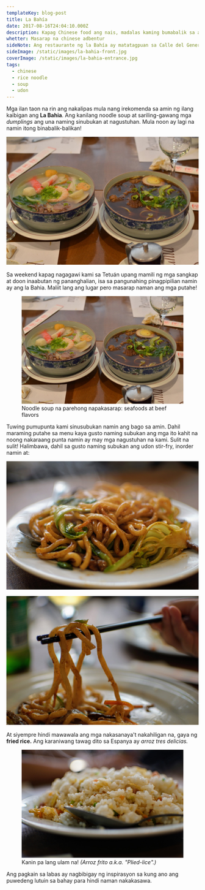 ```yaml
---
templateKey: blog-post
title: La Bahía
date: 2017-08-16T24:04:10.000Z
description: Kapag Chinese food ang nais, madalas kaming bumabalik sa aming paboritong Chinese restaurant sa Madrid.
whetter: Masarap na chinese adbentur
sideNote: Ang restaurante ng la Bahía ay matatagpuan sa Calle del General Margallo, 20, 28020 Madrid
sideImage: /static/images/la-bahia-front.jpg
coverImage: /static/images/la-bahia-entrance.jpg
tags:
  - chinese
  - rice noodle
  - soup
  - udon
---
```


Mga ilan taon na rin ang nakalipas mula nang irekomenda sa amin ng ilang kaibigan ang **La Bahia**. Ang kanilang noodle soup at sariling-gawang mga *dumplings* ang una naming sinubukan at nagustuhan. Mula noon ay lagi na namin itong binabalik-balikan!

![Noodle soup na parehong napakasarap: seafoods at beef](/static/images/la-bahia-noodle-soup-bowls.jpg)

Sa weekend kapag nagagawi kami sa Tetuán upang mamili ng mga sangkap at doon inaabutan ng pananghalian, isa sa pangunahing pinagpipilian namin ay ang la Bahia. Maliit lang ang lugar pero masarap naman ang mga putahe!

<figure>
  <img src="/static/images/la-bahia-noodle-soup-bowls.jpg?nf_resize=fit&w=960">
  <figcaption>Noodle soup na parehong napakasarap: seafoods at beef flavors</figcaption>
</figure>

Tuwing pumupunta kami sinusubukan namin ang bago sa amin. Dahil maraming putahe sa menu kaya gusto naming subukan ang mga ito kahit na noong nakaraang punta namin ay may mga nagustuhan na kami. Sulit na sulit! Halimbawa, dahil sa gusto naming subukan ang udon stir-fry, inorder namin at:

![Napakasarap na guisadong pansit udon](/static/images/udon-stir-fry.jpg?nf_resize=fit&w=960)

![Extra fun kung gamit mo chopsticks](/static/images/la-bahia-udon-chopsticks.jpg?nf_resize=fit&w=960)

At siyempre hindi mawawala ang mga nakasanaya't nakahiligan na, gaya ng **fried rice.** Ang karaniwang tawag dito sa Espanya ay *arroz tres delicias.*

<figure>
  <img src="/static/images/fried-rice.jpg?nf_resize=fit&w=960">
  <figcaption>Kanin pa lang ulam na! <i>(Arroz frito a.k.a. "Plied-lice".)</i></figcaption>
</figure>

Ang pagkain sa labas ay nagbibigay ng inspirasyon sa kung ano ang puwedeng lutuin sa bahay para hindi naman nakakasawa.
